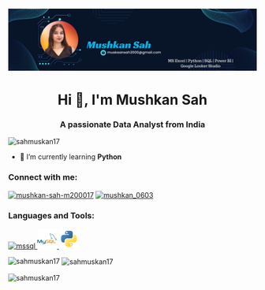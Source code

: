 ![logo](https://github.com/sahmuskan17/sahmuskan17/blob/main/Navy%20Blue%20Geometric%20Technology%20LinkedIn%20Banner.png)
<h1 align="center">Hi 👋, I'm Mushkan Sah</h1>
<h3 align="center">A passionate Data Analyst from India</h3>



<p align="left"> <img src="https://komarev.com/ghpvc/?username=sahmuskan17&label=Profile%20views&color=0e75b6&style=flat" alt="sahmuskan17" /> </p>

- 🌱 I’m currently learning **Python**

<h3 align="left">Connect with me:</h3>
<p align="left">
<a href="https://linkedin.com/in/mushkan-sah-m200017" target="blank"><img align="center" src="https://raw.githubusercontent.com/rahuldkjain/github-profile-readme-generator/master/src/images/icons/Social/linked-in-alt.svg" alt="mushkan-sah-m200017" height="30" width="40" /></a>
<a href="https://discord.gg/mushkan_0603" target="blank"><img align="center" src="https://raw.githubusercontent.com/rahuldkjain/github-profile-readme-generator/master/src/images/icons/Social/discord.svg" alt="mushkan_0603" height="30" width="40" /></a>
</p>

<h3 align="left">Languages and Tools:</h3>
<p align="left"> <a href="https://www.microsoft.com/en-us/sql-server" target="_blank" rel="noreferrer"> <img src="https://www.svgrepo.com/show/303229/microsoft-sql-server-logo.svg" alt="mssql" width="40" height="40"/> </a> <a href="https://www.mysql.com/" target="_blank" rel="noreferrer"> <img src="https://raw.githubusercontent.com/devicons/devicon/master/icons/mysql/mysql-original-wordmark.svg" alt="mysql" width="40" height="40"/> </a> <a href="https://www.python.org" target="_blank" rel="noreferrer"> <img src="https://raw.githubusercontent.com/devicons/devicon/master/icons/python/python-original.svg" alt="python" width="40" height="40"/> </a> </p>

<p><img align="left" src="https://github-readme-stats.vercel.app/api/top-langs?username=sahmuskan17&show_icons=true&locale=en&layout=compact" alt="sahmuskan17" /></p>

<p>&nbsp;<img align="center" src="https://github-readme-stats.vercel.app/api?username=sahmuskan17&show_icons=true&locale=en" alt="sahmuskan17" /></p>

<p><img align="center" src="https://github-readme-streak-stats.herokuapp.com/?user=sahmuskan17&" alt="sahmuskan17" /></p>
